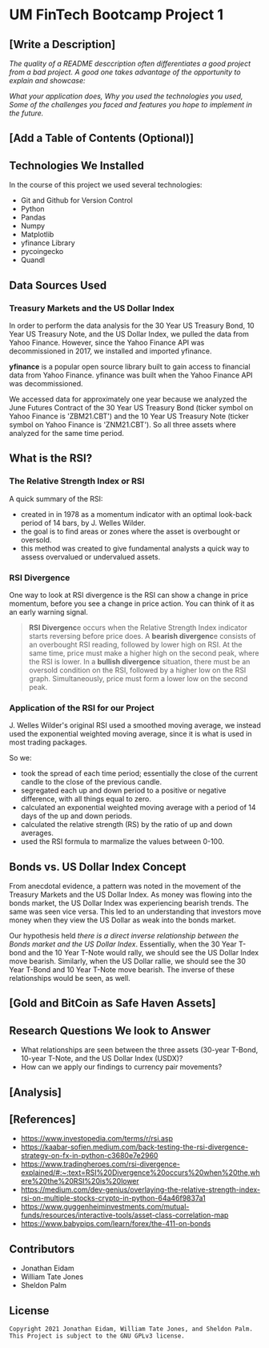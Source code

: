 # UM FinTech Bootcamp Project 1

## [Write a Description]

_The quality of a README desccription often differentiates a good project from a bad project. A good one takes advantage of the opportunity to explain and showcase:_

_What your application does,
Why you used the technologies you used,
Some of the challenges you faced and features you hope to implement in the future._

## [Add a Table of Contents (Optional)]

## Technologies We Installed

In the course of this project we used several technologies:

- Git and Github for Version Control
- Python
- Pandas
- Numpy
- Matplotlib
- yfinance Library
- pycoingecko
- Quandl

## Data Sources Used

### Treasury Markets and the US Dollar Index

In order to perform the data analysis for the 30 Year US Treasury Bond, 10 Year US Treasury Note, and the US Dollar Index, we pulled the data from Yahoo Finance. However, since the Yahoo Finance API was decommissioned in 2017, we installed and imported yfinance.

**yfinance** is a popular open source library built to gain access to financial data from Yahoo Finance. yfinance was built when the Yahoo Finance API was decommissioned.

We accessed data for approximately one year because we analyzed the June Futures Contract of the 30 Year US Treasury Bond (ticker symbol on Yahoo Finance is 'ZBM21.CBT') and the 10 Year US Treasury Note (ticker symbol on Yahoo Finance is 'ZNM21.CBT'). So all three assets where analyzed for the same time period.

## What is the RSI?

### The Relative Strength Index or RSI

A quick summary of the RSI:

- created in in 1978 as a momentum indicator with an optimal look-back period of 14 bars, by J. Welles Wilder.
- the goal is to find areas or zones where the asset is overbought or oversold.
- this method was created to give fundamental analysts a quick way to assess overvalued or undervalued assets.

### RSI Divergence

One way to look at RSI divergence is the RSI can show a change in price momentum, before you see a change in price action. You can think of it as an early warning signal.

> **RSI Divergenc**e occurs when the Relative Strength Index indicator starts reversing before price does. A **bearish divergenc**e consists of an overbought RSI reading, followed by lower high on RSI. At the same time, price must make a higher high on the second peak, where the RSI is lower. In a **bullish divergence** situation, there must be an oversold condition on the RSI, followed by a higher low on the RSI graph. Simultaneously, price must form a lower low on the second peak.

### Application of the RSI for our Project

J. Welles Wilder's original RSI used a smoothed moving average, we instead used the exponential weighted moving average, since it is what is used in most trading packages.

So we:

- took the spread of each time period; essentially the close of the current candle to the close of the previous candle.
- segregated each up and down period to a positive or negative difference, with all things equal to zero.
- calculated an exponential weighted moving average with a period of 14 days of the up and down periods.
- calculated the relative strength (RS) by the ratio of up and down averages.
- used the RSI formula to marmalize the values between 0-100.

## Bonds vs. US Dollar Index Concept

From anecdotal evidence, a pattern was noted in the movement of the Treasury Markets and the US Dollar Index. As money was flowing into the bonds market, the US Dollar Index was experiencing bearish trends. The same was seen vice versa. This led to an understanding that investors move money when they view the US Dollar as weak into the bonds market.

Our hypothesis held _there is a direct inverse relationship between the Bonds market and the US Dollar Index_. Essentially, when the 30 Year T-bond and the 10 Year T-Note would rally, we should see the US Dollar Index move bearish. Similarly, when the US Dollar rallie, we should see the 30 Year T-Bond and 10 Year T-Note move bearish. The inverse of these relationships would be seen, as well.

## [Gold and BitCoin as Safe Haven Assets]

## Research Questions We look to Answer

- What relationships are seen between the three assets (30-year T-Bond, 10-year T-Note, and the US Dollar Index (USDX)?
- How can we apply our findings to currency pair movements?

## [Analysis]

## [References]

- https://www.investopedia.com/terms/r/rsi.asp
- https://kaabar-sofien.medium.com/back-testing-the-rsi-divergence-strategy-on-fx-in-python-c3680e7e2960
- https://www.tradingheroes.com/rsi-divergence-explained/#:~:text=RSI%20Divergence%20occurs%20when%20the,where%20the%20RSI%20is%20lower
- https://medium.com/dev-genius/overlaying-the-relative-strength-index-rsi-on-multiple-stocks-crypto-in-python-64a46f9837a1
- https://www.guggenheiminvestments.com/mutual-funds/resources/interactive-tools/asset-class-correlation-map
- https://www.babypips.com/learn/forex/the-411-on-bonds

## Contributors

- Jonathan Eidam
- William Tate Jones
- Sheldon Palm

## License

    Copyright 2021 Jonathan Eidam, William Tate Jones, and Sheldon Palm.
    This Project is subject to the GNU GPLv3 license.
